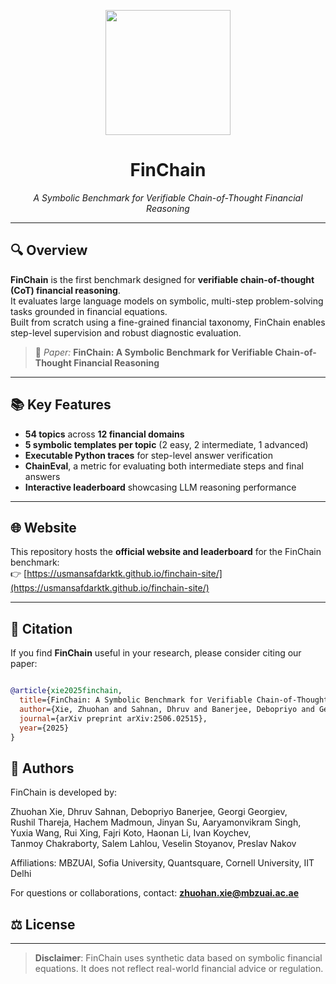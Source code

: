 <p align="center">
  <img src="[assets/logo.png](https://github.com/mbzuai-nlp/finchain/raw/main/assets/logo.png)" width="200"/>
</p>

<h1 align="center">FinChain</h1>
<p align="center"><em>A Symbolic Benchmark for Verifiable Chain-of-Thought
Financial Reasoning</em></p>

---

## 🔍 Overview

**FinChain** is the first benchmark designed for **verifiable chain-of-thought (CoT) financial reasoning**.  
It evaluates large language models on symbolic, multi-step problem-solving tasks grounded in financial equations.  
Built from scratch using a fine-grained financial taxonomy, FinChain enables step-level supervision and robust diagnostic evaluation.

> 📄 *Paper:* **FinChain: A Symbolic Benchmark for Verifiable Chain-of-Thought Financial Reasoning**  

---

## 📚 Key Features

- **54 topics** across **12 financial domains**
- **5 symbolic templates per topic** (2 easy, 2 intermediate, 1 advanced)
- **Executable Python traces** for step-level answer verification
- **ChainEval**, a metric for evaluating both intermediate steps and final answers
- **Interactive leaderboard** showcasing LLM reasoning performance

---

## 🌐 Website

This repository hosts the **official website and leaderboard** for the FinChain benchmark:  
👉 [https://usmansafdarktk.github.io/finchain-site/](https://usmansafdarktk.github.io/finchain-site/)

---


## 📄 Citation

If you find **FinChain** useful in your research, please consider citing our paper:

```bibtex

@article{xie2025finchain,
  title={FinChain: A Symbolic Benchmark for Verifiable Chain-of-Thought Financial Reasoning},
  author={Xie, Zhuohan and Sahnan, Dhruv and Banerjee, Debopriyo and Georgiev, Georgi and Thareja, Rushil and Madmoun, Hachem and Su, Jinyan and Singh, Aaryamonvikram and Wang, Yuxia and Xing, Rui and Koto, Fajri and Li, Haonan and Koychev, Ivan and Chakraborty, Tanmoy and Lahlou, Salem and Stoyanov, Veselin and Nakov, Preslav},
  journal={arXiv preprint arXiv:2506.02515},
  year={2025}
}


```


## 👥 Authors

FinChain is developed by:

Zhuohan Xie, Dhruv Sahnan, Debopriyo Banerjee, Georgi Georgiev,  
Rushil Thareja, Hachem Madmoun, Jinyan Su, Aaryamonvikram Singh,  
Yuxia Wang, Rui Xing, Fajri Koto, Haonan Li, Ivan Koychev,  
Tanmoy Chakraborty, Salem Lahlou, Veselin Stoyanov, Preslav Nakov

Affiliations: MBZUAI, Sofia University, Quantsquare, Cornell University, IIT Delhi

For questions or collaborations, contact: **zhuohan.xie@mbzuai.ac.ae**


## ⚖️ License


---

> **Disclaimer**: FinChain uses synthetic data based on symbolic financial equations. It does not reflect real-world financial advice or regulation.





